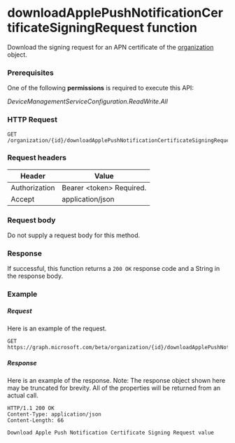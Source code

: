 ﻿# downloadApplePushNotificationCertificateSigningRequest function
Download the signing request for an APN certificate of the [organization](../resources/intune_onboarding_organization.md) object.
### Prerequisites
One of the following **permissions** is required to execute this API:

*DeviceManagementServiceConfiguration.ReadWrite.All*
### HTTP Request
<!-- {
  "blockType": "ignored"
}
-->
```http
GET /organization/{id}/downloadApplePushNotificationCertificateSigningRequest
```

### Request headers
|Header|Value|
|---|---|
|Authorization|Bearer &lt;token&gt; Required.|
|Accept|application/json|

### Request body
Do not supply a request body for this method.

### Response
If successful, this function returns a `200 OK` response code and a String in the response body.

### Example
##### Request
Here is an example of the request.
```http
GET https://graph.microsoft.com/beta/organization/{id}/downloadApplePushNotificationCertificateSigningRequest
```

##### Response
Here is an example of the response. Note: The response object shown here may be truncated for brevity. All of the properties will be returned from an actual call.
```http
HTTP/1.1 200 OK
Content-Type: application/json
Content-Length: 66

Download Apple Push Notification Certificate Signing Request value
```
